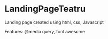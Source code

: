 # LandingPageTeatru

Landing page created using html, css, Javascript

Features: @media query, font awesome
